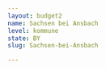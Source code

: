 ```yaml
---
layout: budget2
name: Sachsen bei Ansbach
level: kommune
state: BY
slug: Sachsen-bei-Ansbach

---
```



